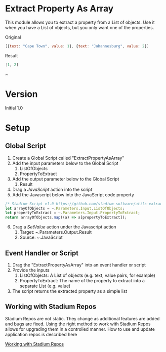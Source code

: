 # Extract Property As Array <!-- omit in toc -->

This module allows you to extract a property from a List of objects. Use it when you have a List of objects, but you only want one of the properties. 

Original
```javascript
[{text: "Cape Town", value: 1}, {text: "Johannesburg", value: 2}]
```

Result
```javascript
[1, 2]
```

~[](images/View.gif)

# Version
Initial 1.0

# Setup

## Global Script
1. Create a Global Script called "ExtractPropertyAsArray"
2. Add the input parameters below to the Global Script
   1. ListOfObjects
   2. PropertyToExtract
3. Add the output parameter below to the Global Script
   1. Result
4. Drag a *JavaScript* action into the script
5. Add the Javascript below into the JavaScript code property
```javascript
/* Stadium Script v1.0 https://github.com/stadium-software/utils-extract-property-as-array */
let arrayOfObjects = ~.Parameters.Input.ListOfObjects;
let propertyToExtract = ~.Parameters.Input.PropertyToExtract;
return arrayOfObjects.map((a) => a[propertyToExtract]);
```
6. Drag a *SetValue* action under the Javascript action
   1. Target: ~.Parameters.Output.Result
   2. Source: ~.JavaScript

## Event Handler or Script
1. Drag the "ExtractPropertyAsArray" into an event handler or script
2. Provide the inputs
   1. ListOfObjects: A List of objects (e.g. text, value pairs, for example)
   2. PropertyToExtract: The name of the property to extract into a separate List (e.g. value)
3. The script returns the extracted property as a simple list

## Working with Stadium Repos
Stadium Repos are not static. They change as additional features are added and bugs are fixed. Using the right method to work with Stadium Repos allows for upgrading them in a controlled manner. How to use and update application repos is described here 

[Working with Stadium Repos](https://github.com/stadium-software/samples-upgrading)